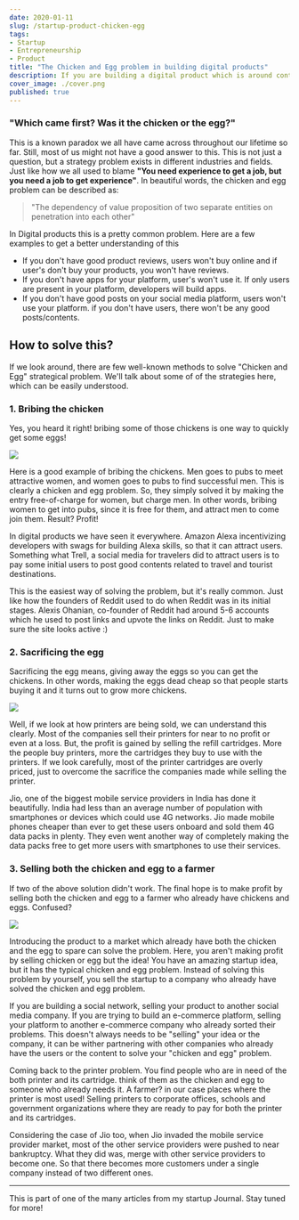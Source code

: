 ```yaml
---
date: 2020-01-11
slug: /startup-product-chicken-egg
tags:
- Startup
- Entrepreneurship
- Product
title: "The Chicken and Egg problem in building digital products"
description: If you are building a digital product which is around content generated by users, you might come across this infamous issue of the chicken and egg. You won't have users till you have contents and you wont have content till you have users.
cover_image: ./cover.png
published: true
---
```

### "Which came first? Was it the chicken or the egg?"

This is a known paradox we all have came across throughout our lifetime so far. Still, most of us might not have a good answer to this. This is not just a question, but a strategy problem exists in different industries and fields. Just like how we all used to blame **"You need experience to get a job, but you need a job to get experience"**. In beautiful words, the chicken and egg problem can be described as:
> "The dependency of value proposition of two separate entities on penetration into each other"

In Digital products this is a pretty common problem. Here are a few examples to get a better understanding of this
- If you don't have good product reviews, users won't buy online and if user's don't buy your products, you won't have reviews.
- If you don't have apps for your platform, user's won't use it. If only users are present in your platform, developers will build apps.
- If you don't have good posts on your social media platform, users won't use your platform. if you don't have users, there won't be any good posts/contents.

## How to solve this?
If we look around, there are few well-known methods to solve "Chicken and Egg" strategical problem. We'll talk about some of of the strategies here, which can be easily understood.

###  1. Bribing the chicken
Yes, you heard it right! bribing some of those chickens is one way to quickly get some eggs!

<image src="./chicken-meme.jpg"/>

Here is a good example of bribing the chickens. Men goes to pubs to meet attractive women, and women goes to pubs to find successful men. This is clearly a chicken and egg problem. So, they simply solved it by making the entry free-of-charge for women, but charge men. In other words, bribing women to get into pubs, since it is free for them, and attract men to come join them. Result? Profit!

In digital products we have seen it everywhere. Amazon Alexa incentivizing developers with swags for building Alexa skills, so that it can attract users. Something what Trell, a social media for travelers did to attract users is to pay some initial users to post good contents related to travel and tourist destinations. 

This is the easiest way of solving the problem, but it's really common. Just like how the founders of Reddit used to do when Reddit was in its initial stages. Alexis Ohanian, co-founder of Reddit had around 5-6 accounts which he used to post links and upvote the links on Reddit. Just to make sure the site looks active :)

### 2. Sacrificing the egg
Sacrificing the egg means, giving away the eggs so you can get the chickens. In other words, making the eggs dead cheap so that people starts buying it and it turns out to grow more chickens. 

<image src="./egg.jpg">

Well, if we look at how printers are being sold, we can understand this clearly. Most of the companies sell their printers for near to no profit or even at a loss. But, the profit is gained by selling the refill cartridges. More the people buy printers, more the cartridges they buy to use with the printers. If we look carefully, most of the printer cartridges are overly priced, just to overcome the sacrifice the companies made while selling the printer.

Jio, one of the biggest mobile service providers in India has done it beautifully. India had less than an average number of population with smartphones or devices which could use 4G networks. Jio made mobile phones cheaper than ever to get these users onboard and sold them 4G data packs in plenty. They even went another way of completely making the data packs free to get more users with smartphones to use their services.

### 3. Selling both the chicken and egg to a farmer
If two of the above solution didn't work. The final hope is to make profit by selling both the chicken and egg to a farmer who already have chickens and eggs. Confused?

<image src="./pepe-silvia.jpg">

Introducing the product to a market which already have both the chicken and the egg to spare can solve the problem. Here, you aren't making profit by selling chicken or egg but the idea! You have an amazing startup idea, but it has the typical chicken and egg problem. Instead of solving this problem by yourself, you sell the startup to a company who already have solved the chicken and egg problem.

If you are building a social network, selling your product to another social media company. If you are trying to build an e-commerce platform, selling your platform to another e-commerce company who already sorted their problems. This doesn't always needs to be "selling" your idea or the company, it can be wither partnering with other companies who already have the users or the content to solve your "chicken and egg" problem.

Coming back to the printer problem. You find people who are in need of the both printer and its cartridge. think of them as the chicken and egg to someone who already needs it. A farmer? in our case places where the printer is most used! Selling printers to corporate offices, schools and government organizations where they are ready to pay for both the printer and its cartridges.

Considering the case of Jio too, when Jio invaded the mobile service provider market, most of the other service providers were pushed to near bankruptcy. What they did was, merge with other service providers to become one. So that there becomes more customers under a single company instead of two different ones.

<hr/>

This is part of one of the many articles from my startup Journal. Stay tuned for more!